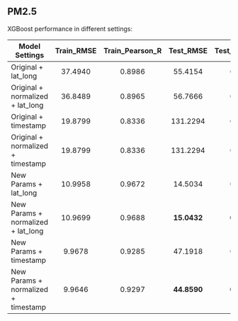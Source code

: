 ## PM2.5

XGBoost performance in different settings:

| Model Settings | Train_RMSE | Train_Pearson_R  | Test_RMSE | Test_Pearson_R |
| ------------- |:-------------:| :-----:| :-----:| :-----:|
| Original + lat_long | 37.4940 | 0.8986 | 55.4154 | 0.8399 |
| Original + normalized + lat_long | 36.8489 | 0.8965 | 56.7666 | 0.8411 |
| Original  + timestamp | 19.8799 | 0.8336 | 131.2294 | 0.5288 |
| Original + normalized + timestamp | 19.8799 |  0.8336 | 131.2294 | 0.5288 |
| New Params + lat_long | 10.9958 | 0.9672 | 14.5034 | 0.9512 |
| New Params + normalized + lat_long | 10.9699 |  0.9688 | **15.0432** | **0.9440** |
| New Params + timestamp | 9.9678 | 0.9285 | 47.1918 | 0.9380 |
| New Params + normalized + timestamp | 9.9646 |  0.9297 | **44.8590** | **0.9392** |